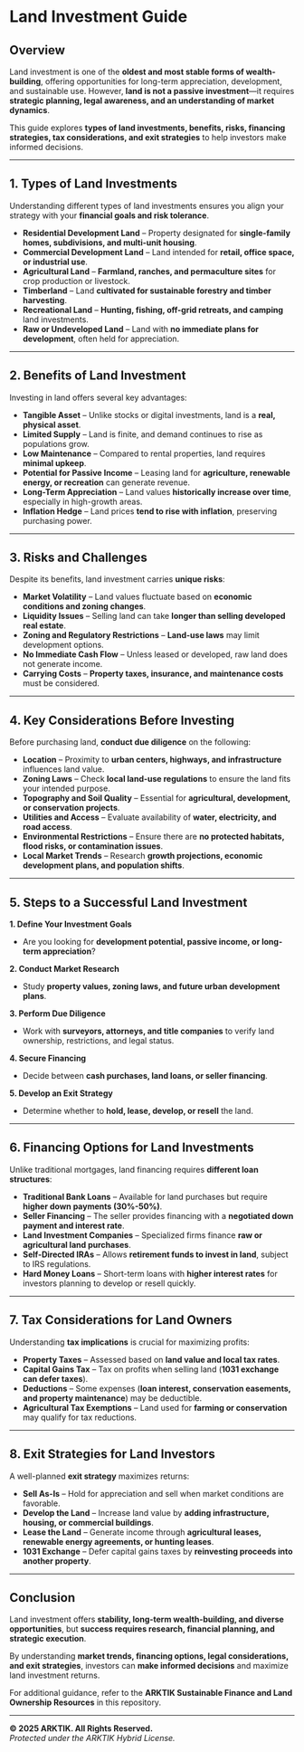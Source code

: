 # Land Investment Guide

## Overview

Land investment is one of the **oldest and most stable forms of wealth-building**, offering opportunities for long-term appreciation, development, and sustainable use. However, **land is not a passive investment**—it requires **strategic planning, legal awareness, and an understanding of market dynamics**.

This guide explores **types of land investments, benefits, risks, financing strategies, tax considerations, and exit strategies** to help investors make informed decisions.

---

## 1. Types of Land Investments

Understanding different types of land investments ensures you align your strategy with your **financial goals and risk tolerance**.

- **Residential Development Land** – Property designated for **single-family homes, subdivisions, and multi-unit housing**.
- **Commercial Development Land** – Land intended for **retail, office space, or industrial use**.
- **Agricultural Land** – **Farmland, ranches, and permaculture sites** for crop production or livestock.
- **Timberland** – Land **cultivated for sustainable forestry and timber harvesting**.
- **Recreational Land** – **Hunting, fishing, off-grid retreats, and camping** land investments.
- **Raw or Undeveloped Land** – Land with **no immediate plans for development**, often held for appreciation.

---

## 2. Benefits of Land Investment

Investing in land offers several key advantages:

- **Tangible Asset** – Unlike stocks or digital investments, land is a **real, physical asset**.
- **Limited Supply** – Land is finite, and demand continues to rise as populations grow.
- **Low Maintenance** – Compared to rental properties, land requires **minimal upkeep**.
- **Potential for Passive Income** – Leasing land for **agriculture, renewable energy, or recreation** can generate revenue.
- **Long-Term Appreciation** – Land values **historically increase over time**, especially in high-growth areas.
- **Inflation Hedge** – Land prices **tend to rise with inflation**, preserving purchasing power.

---

## 3. Risks and Challenges

Despite its benefits, land investment carries **unique risks**:

- **Market Volatility** – Land values fluctuate based on **economic conditions and zoning changes**.
- **Liquidity Issues** – Selling land can take **longer than selling developed real estate**.
- **Zoning and Regulatory Restrictions** – **Land-use laws** may limit development options.
- **No Immediate Cash Flow** – Unless leased or developed, raw land does not generate income.
- **Carrying Costs** – **Property taxes, insurance, and maintenance costs** must be considered.

---

## 4. Key Considerations Before Investing

Before purchasing land, **conduct due diligence** on the following:

- **Location** – Proximity to **urban centers, highways, and infrastructure** influences land value.
- **Zoning Laws** – Check **local land-use regulations** to ensure the land fits your intended purpose.
- **Topography and Soil Quality** – Essential for **agricultural, development, or conservation projects**.
- **Utilities and Access** – Evaluate availability of **water, electricity, and road access**.
- **Environmental Restrictions** – Ensure there are **no protected habitats, flood risks, or contamination issues**.
- **Local Market Trends** – Research **growth projections, economic development plans, and population shifts**.

---

## 5. Steps to a Successful Land Investment

**1. Define Your Investment Goals**  
   - Are you looking for **development potential, passive income, or long-term appreciation**?

**2. Conduct Market Research**  
   - Study **property values, zoning laws, and future urban development plans**.

**3. Perform Due Diligence**  
   - Work with **surveyors, attorneys, and title companies** to verify land ownership, restrictions, and legal status.

**4. Secure Financing**  
   - Decide between **cash purchases, land loans, or seller financing**.

**5. Develop an Exit Strategy**  
   - Determine whether to **hold, lease, develop, or resell** the land.

---

## 6. Financing Options for Land Investments

Unlike traditional mortgages, land financing requires **different loan structures**:

- **Traditional Bank Loans** – Available for land purchases but require **higher down payments (30%-50%)**.
- **Seller Financing** – The seller provides financing with a **negotiated down payment and interest rate**.
- **Land Investment Companies** – Specialized firms finance **raw or agricultural land purchases**.
- **Self-Directed IRAs** – Allows **retirement funds to invest in land**, subject to IRS regulations.
- **Hard Money Loans** – Short-term loans with **higher interest rates** for investors planning to develop or resell quickly.

---

## 7. Tax Considerations for Land Owners

Understanding **tax implications** is crucial for maximizing profits:

- **Property Taxes** – Assessed based on **land value and local tax rates**.
- **Capital Gains Tax** – Tax on profits when selling land (**1031 exchange can defer taxes**).
- **Deductions** – Some expenses (**loan interest, conservation easements, and property maintenance**) may be deductible.
- **Agricultural Tax Exemptions** – Land used for **farming or conservation** may qualify for tax reductions.

---

## 8. Exit Strategies for Land Investors

A well-planned **exit strategy** maximizes returns:

- **Sell As-Is** – Hold for appreciation and sell when market conditions are favorable.
- **Develop the Land** – Increase land value by **adding infrastructure, housing, or commercial buildings**.
- **Lease the Land** – Generate income through **agricultural leases, renewable energy agreements, or hunting leases**.
- **1031 Exchange** – Defer capital gains taxes by **reinvesting proceeds into another property**.

---

## Conclusion

Land investment offers **stability, long-term wealth-building, and diverse opportunities**, but **success requires research, financial planning, and strategic execution**. 

By understanding **market trends, financing options, legal considerations, and exit strategies**, investors can **make informed decisions** and maximize land investment returns.

For additional guidance, refer to the **ARKTIK Sustainable Finance and Land Ownership Resources** in this repository.

---

**© 2025 ARKTIK. All Rights Reserved.**  
*Protected under the ARKTIK Hybrid License.*
